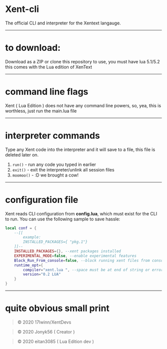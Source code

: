 # Xent-cli

The official CLI and interpreter for the Xentext langauge.

------------------------------

# to download:

Download as a ZIP or clone this repository to use, you must have lua 5.1/5.2
this comes with the Lua edition of XenText

------------------------------

# command line flags

Xent ( Lua Edition ) does not have any command line powers, so, yea, this is worthless, just run the main.lua file


-------------------------------

# interpreter commands

Type any Xent code into the interpreter and it will save to a file, this file is deleted later on.

1. `run()` - run any code you typed in earlier
2. `exit()` - exit the interpreter/unlink all session files
3. `moomoo()` - :D we brought a cow!

---------------------------------

# configuration file

Xent reads CLI configuration from **config.lua**, which must exist for the CLI to run. You can use the 
following sample to save hassle:

```lua
local conf = {
	--[[ 
		example:
		INSTALLED_PACKAGES={ "pkg.1"}
	]]--
	INSTALLED_PACKAGES={}, --xent packages installed
	EXPERIMENTAL_MODE=false, --enable experimental features
	Block_Run_From_console=false, --block running xent files from console
	runtime_opt={
		compiler="xent.lua ", --space must be at end of string or error
		version="0.2 LUA"
	}
}

```

---------------------------------

# quite obvious small print

> &copy; 2020 17lwinn/XentDevs

> &copy; 2020 Jonyk56 ( Creator )

> &copy; 2020 eitan3085 ( Lua Edition dev )